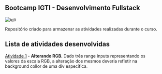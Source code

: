 ## Bootcamp IGTI - Desenvolvimento Fullstack

![igti](https://user-images.githubusercontent.com/40521982/82719174-af5ad780-9c7e-11ea-80d1-daf55a2d1bf6.png)

Repositório criado para armazenar as atividades realizadas durante o curso.

## Lista de atividades desenvolvidas

[Atividade 1](/atividade1) - **Alterando RGB**. Dado três range inputs representando os valores da escala RGB, a alteração dos mesmos deveria refletir na background collor de uma div específica.